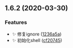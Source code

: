 ## 1.6.2 (2020-03-30)


### Features

* :sparkles: 修复ignore ([1236a5a](https://github.com/jason-live/scloud-config-repo/commit/1236a5a8fb2c0150484264e0f6ef5c067bae80f5))
* :sparkles: 初始化shell ([cf20745](https://github.com/jason-live/scloud-config-repo/commit/cf2074523bc4283b9bdd29f022389bbb308028ca))



